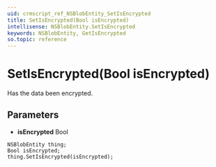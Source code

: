 ```yaml
---
uid: crmscript_ref_NSBlobEntity_SetIsEncrypted
title: SetIsEncrypted(Bool isEncrypted)
intellisense: NSBlobEntity.SetIsEncrypted
keywords: NSBlobEntity, GetIsEncrypted
so.topic: reference
---
```


# SetIsEncrypted(Bool isEncrypted)

Has the data been encrypted.

## Parameters

* **isEncrypted** Bool

```crmscript
NSBlobEntity thing;
Bool isEncrypted;
thing.SetIsEncrypted(isEncrypted);
```

